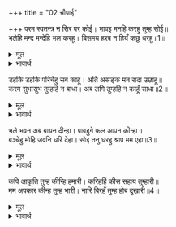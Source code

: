 +++
title = "02 चौपाई"

+++
परम स्वतन्त्र न सिर पर कोई। भावइ मनहि करहु तुम्ह सोई॥  
भलेहि मन्द मन्देहि भल करहू। बिसमय हरष न हियँ कछु धरहू॥1॥  

<details><summary>मूल</summary>

परम स्वतन्त्र न सिर पर कोई। भावइ मनहि करहु तुम्ह सोई॥  
भलेहि मन्द मन्देहि भल करहू। बिसमय हरष न हियँ कछु धरहू॥1॥  
</details>

<details><summary>भावार्थ</summary>

तुम परम स्वतन्त्र हो, सिर पर तो कोई है नहीं, इससे जब जो मन को भाता है, (स्वच्छन्दता से) वही करते हो। भले को बुरा और बुरे को भला कर देते हो। हृदय में हर्ष-विषाद कुछ भी नहीं लाते॥1॥  
</details>

डहकि डहकि परिचेहु सब काहू। अति असङ्क मन सदा उछाहू॥  
करम सुभासुभ तुम्हहि न बाधा। अब लगि तुम्हहि न काहूँ साधा॥2॥  

<details><summary>मूल</summary>

डहकि डहकि परिचेहु सब काहू। अति असङ्क मन सदा उछाहू॥  
करम सुभासुभ तुम्हहि न बाधा। अब लगि तुम्हहि न काहूँ साधा॥2॥  
</details>

<details><summary>भावार्थ</summary>

सबको ठग-ठगकर परक गए हो और अत्यन्त निडर हो गए हो, इसी से (ठगने के काम में) मन में सदा उत्साह रहता है। शुभ-अशुभ कर्म तुम्हें बाधा नहीं देते। अब तक तुम को किसी ने ठीक नहीं किया था॥2॥  
</details>

भले भवन अब बायन दीन्हा। पावहुगे फल आपन कीन्हा॥  
बञ्चेहु मोहि जवनि धरि देहा। सोइ तनु धरहु श्राप मम एहा॥3॥  

<details><summary>मूल</summary>

भले भवन अब बायन दीन्हा। पावहुगे फल आपन कीन्हा॥  
बञ्चेहु मोहि जवनि धरि देहा। सोइ तनु धरहु श्राप मम एहा॥3॥  
</details>

<details><summary>भावार्थ</summary>

अबकी तुमने अच्छे घर बैना दिया है (मेरे जैसे जबर्दस्त आदमी से छेडखानी की है।) अतः अपने किए का फल अवश्य पाओगे। जिस शरीर को धारण करके तुमने मुझे ठगा है, तुम भी वही शरीर धारण करो, यह मेरा शाप है॥3॥  
</details>

कपि आकृति तुम्ह कीन्हि हमारी। करिहहिं कीस सहाय तुम्हारी॥  
मम अपकार कीन्ह तुम्ह भारी। नारि बिरहँ तुम्ह होब दुखारी॥4॥  

<details><summary>मूल</summary>

कपि आकृति तुम्ह कीन्हि हमारी। करिहहिं कीस सहाय तुम्हारी॥  
मम अपकार कीन्ह तुम्ह भारी। नारि बिरहँ तुम्ह होब दुखारी॥4॥  
</details>

<details><summary>भावार्थ</summary>

तुमने हमारा रूप बन्दर का सा बना दिया था, इससे बन्दर ही तुम्हारी सहायता करेङ्गे। (मैं जिस स्त्री को चाहता था, उससे मेरा वियोग कराकर) तुमने मेरा बडा अहित किया है, इससे तुम भी स्त्री के वियोग में दुःखी होङ्गे॥4॥
</details>

